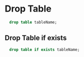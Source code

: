 # Drop Table

```sql
  drop table tableName;
```

## Drop Table if exists

```sql
  drop table if exists tableName;
```
